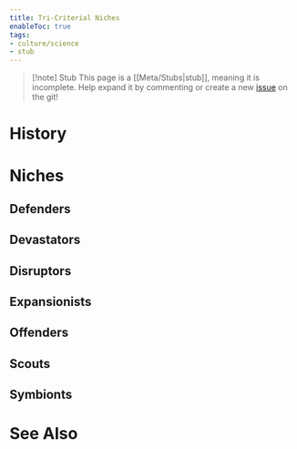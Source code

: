 ```yaml
---
title: Tri-Criterial Niches
enableToc: true
tags:
- culture/science
- stub
---
```


> [!note] Stub
> This page is a [[Meta/Stubs|stub]], meaning it is incomplete. Help expand it by commenting or create a new [issue](https://github.com/RagtimeGal/quartz--encyclopedia-mysenvaria/issues/new/choose) on the git!


# History

# Niches
## Defenders

## Devastators

## Disruptors

## Expansionists

## Offenders

## Scouts

## Symbionts

# See Also
